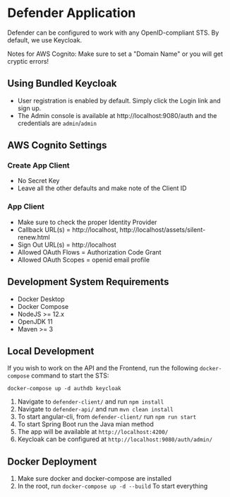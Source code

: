 # Defender Application

Defender can be configured to work with any OpenID-compliant STS. By default, we use Keycloak.

Notes for AWS Cognito: Make sure to set a "Domain Name" or you will get cryptic errors!

## Using Bundled Keycloak

* User registration is enabled by default. Simply click the Login link and sign up.
* The Admin console is available at http://localhost:9080/auth and the credentials are `admin`/`admin`

## AWS Cognito Settings

### Create App Client

* No Secret Key
* Leave all the other defaults and make note of the Client ID

### App Client

* Make sure to check the proper Identity Provider
* Callback URL(s) = http://localhost, http://localhost/assets/silent-renew.html
* Sign Out URL(s) = http://localhost
* Allowed OAuth Flows = Authorization Code Grant
* Allowed OAuth Scopes = openid email profile

## Development System Requirements

* Docker Desktop
* Docker Compose
* NodeJS >= 12.x
* OpenJDK 11
* Maven >= 3

## Local Development

If you wish to work on the API and the Frontend, run the following `docker-compose` command to start the STS:

`docker-compose up -d authdb keycloak`

1. Navigate to `defender-client/` and run `npm install`
2. Navigate to `defender-api/` and run `mvn clean install`
3. To start angular-cli, from `defender-client/` run `npm run start`
4. To start Spring Boot run the Java mian method
5. The app will be available at `http://localhost:4200/`
6. Keycloak can be configured at `http://localhost:9080/auth/admin/`

## Docker Deployment

1. Make sure docker and docker-compose are installed
2. In the root, run `docker-compose up -d --build` To start everything
